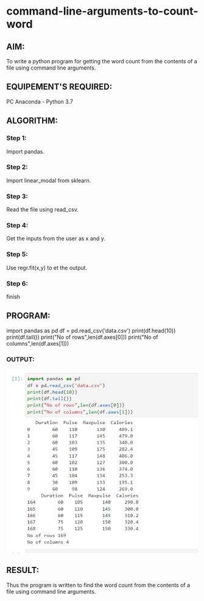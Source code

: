 # command-line-arguments-to-count-word
## AIM:
To write a python program for getting the word count from the contents of a file using command line arguments.
## EQUIPEMENT'S REQUIRED: 
PC
Anaconda - Python 3.7
## ALGORITHM: 
### Step 1:
Import pandas.
### Step 2: 
 Import linear_modal from sklearn.
### Step 3: 
Read the file using read_csv.
### Step 4:  
Get the inputs from the user as x and y.
### Step 5: 
Use regr.fit(x,y) to et the output.
### Step 6: 
finish
## PROGRAM:
import pandas as pd
df = pd.read_csv('data.csv')
print(df.head(10))
print(df.tail())
print("No of rows",len(df.axes[0]))
print("No of columns",len(df.axes[1]))
### OUTPUT:
![gitlogo](data.png)



## RESULT:
Thus the program is written to find the word count from the contents of a file using command line arguments.
